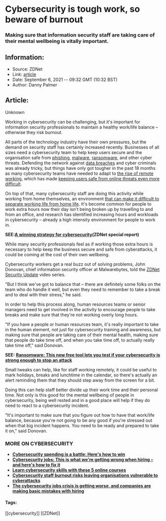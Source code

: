 # Cybersecurity is tough work, so beware of burnout
### Making sure that information security staff are taking care of their mental wellbeing is vitally important.

## Information:
+ Source: ZDNet
+ Link: [article](https://www.zdnet.com/article/cybersecurity-is-tough-work-so-beware-of-burnout/)
+ Date: September 6, 2021 -- 09:32 GMT (10:32 BST)
+ Author: Danny Palmer


## Article:
Unknown

Working in cybersecurity can be challenging, but it's important for information security professionals to maintain a healthy work/life balance – otherwise they risk burnout.

All parts of the technology industry have their own pressures, but the demand on security staff has certainly increased recently. Businesses of all sizes need a cybersecurity team to help keep users secure and the organisation safe from [phishing](https://www.zdnet.com/article/what-is-phishing-how-to-protect-yourself-from-scam-emails-and-more/), [malware](https://www.zdnet.com/article/what-is-malware-everything-you-need-to-know-about-viruses-trojans-and-malicious-software/), [ransomware](https://www.zdnet.com/article/ransomware-an-executive-guide-to-one-of-the-biggest-menaces-on-the-web/), and other cyber threats. Defending the network against [data breaches](https://www.zdnet.com/article/half-of-businesses-cant-spot-these-signs-of-insider-cybersecurity-threats/) and cyber criminals was already tricky, but things have only got tougher in the past 18 months as many cybersecurity teams have needed to adapt to [the rise of remote working](https://www.zdnet.com/article/works-new-normal-takes-shape-and-some-companies-will-botch-it/), which has made [keeping users safe from online threats even more difficult](https://www.zdnet.com/article/unsecured-servers-and-cloud-services-how-remote-work-has-increased-the-attack-surface-that-hackers-can-target/). 


On top of that, many cybersecurity staff are doing this activity while working from home themselves, an environment [that can make it difficult to separate working life from home life](https://www.zdnet.com/article/cybersecurity-teams-are-struggling-with-burnout-but-the-attacks-keep-coming/). It's become common for people to work extra hours now their day isn't being broken up by travelling to and from an office, and research has identified increasing hours and workloads in cybersecurity – already a high intensity environment for people to work in.

**SEE:**[**A winning strategy for cybersecurity**](http://www.zdnet.com/topic/a-winning-strategy-for-cybersecurity/)**(ZDNet special report)**

While many security professionals feel as if working those extra hours is necessary to help keep the business secure and safe from cyberattacks, it could be coming at the cost of their own wellbeing.

Cybersecurity workers get a real buzz out of solving problems, John Donovan, chief information security officer at Malwarebytes, told the [ZDNet Security Update](https://www.zdnet.com/video/stress-in-cybersecurity-why-overworking-information-security-staff-is-bad-for-everyone/) video series. 

"But I think we've got to balance that – there are definitely some folks on the team who do handle it well, but even they need to remember to take a break and to deal with their stress," he said. 






In order to help this process along, human resources teams or senior managers need to get involved in the activity to encourage people to take breaks and make sure that they're not working overly long hours. 

"If you have a people or human resources team, it's really important to take in the human element, not just for cybersecurity training and awareness, but making sure that people are taking care of their mental health, making sure that people do take time off, and when you take time off, to actually really take time off," said Donovan. 

**SEE:** [**Ransomware: This new free tool lets you test if your cybersecurity is strong enough to stop an attack**](https://www.zdnet.com/article/ransomware-this-new-free-tool-lets-you-test-if-your-cybersecurity-is-strong-enough-to-stop-an-attack/)

Small tweaks can help, like for staff working remotely, it could be useful to mark holidays, breaks and lunchtime in the calendar, so there's actually an alert reminding them that they should step away from the screen for a bit. 

Doing this can help staff better divide up their work time and their personal time. Not only is this good for the mental wellbeing of people in cybersecurity, being well rested and in a good place will help if they do need to react to a cybersecurity incident. 

"It's important to make sure that you figure out how to have that work/life balance, because you're not going to be any good if you're stressed out when that big incident happens. You need to be ready and prepared to take it on," said Donovan. 

### **MORE ON CYBERSECURITY**

* [**Cybersecurity spending is a battle: Here's how to win**](https://www.zdnet.com/article/companies-are-tired-of-spending-money-on-cybersecurity-heres-how-to-change-their-minds/)
* [**Cybersecurity jobs: This is what we're getting wrong when hiring – and here's how to fix it**](https://www.zdnet.com/article/cybersecurity-jobs-this-is-what-were-getting-wrong-when-hiring-and-heres-how-to-fix-it/)
* [**Learn cybersecurity skills with these 5 online courses**](https://www.cnet.com/tech/services-and-software/best-online-cybersecurity-courses/)
* [**Cybersecurity staff burnout risks leaving organisations vulnerable to cyberattacks**](https://www.zdnet.com/article/cybersecurity-staff-burnout-risks-leaving-organisations-vulnerable-to-cyberattacks/)
* [**The cybersecurity jobs crisis is getting worse, and companies are making basic mistakes with hiring**](https://www.zdnet.com/article/the-cybersecurity-jobs-crisis-is-getting-worse-and-companies-are-making-basic-mistakes-with-hiring/)





#### Tags:
[[cybersecurity]] [[ZDNet]]
